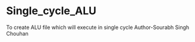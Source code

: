 # Single_cycle_ALU
To create ALU file which will execute in single cycle
Author-Sourabh Singh Chouhan
